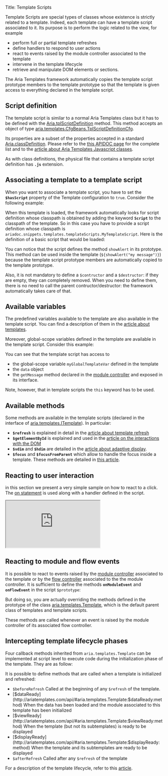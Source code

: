 Title: Template Scripts


Template Scripts are special types of classes whose existence is strictly related to a template. Indeed, each template can have a template script associated to it. Its purpose is to perform the logic related to the view, for example
* perform full or partial template refreshes
* define handlers to respond to user actions
* react to events raised by the module controller associated to the template
* intervene in the template lifecycle
* retrieve and manipulate DOM elements or sections.

The Aria Templates framework automatically copies the template script prototype members to the template prototype so that the template is given access to everything declared in the template script.

## Script definition
The template script is similar to a normal Aria Templates class but it has to be defined with the [Aria.tplScriptDefinition](http://ariatemplates.com/api/#Aria:tplScriptDefinition:method) method. This method accepts an object of type [aria.templates.CfgBeans.TplScriptDefinitionCfg](http://ariatemplates.com/api/#aria.templates.CfgBeans:TplScriptDefinitionCfg).

Its properties are a subset of the properties accepted in a standard [Aria.classDefinition](http://ariatemplates.com/api/#Aria:classDefinition:method). Please refer to the [this APIDOC page](http://ariatemplates.com/api/#aria.core.CfgBeans:ClassDefinitionCfg) for the complete list and to the [article about Aria Templates Javascript classes](javascript_classes).

As with class definitions, the physical file that contains a template script definition has **`.js`** extension.

## Associating a template to a template script

When you want to associate a template script, you have to set the **`$hasScript`** property of the Template configuration to `true`. Consider the following example:


<script src='http://snippets.ariatemplates.com/snippets/github.com/ariatemplates/documentation-code/%VERSION%/snippets/templates/templateScripts/MyTemplate.tpl?lang=at&outdent=true'></script>

When this template is loaded, the framework automatically looks for script definition whose classpath is obtained by adding the keyword **`Script`** to the classpath of the template. So in this case you have to provide a script definition whose classpath is `ariadoc.snippets.templates.templateScripts.MyTemplateScript`. Here is the definition of a basic script that would be loaded:


<script src='http://snippets.ariatemplates.com/snippets/github.com/ariatemplates/documentation-code/%VERSION%/snippets/templates/templateScripts/MyTemplateScript.js?lang=at&outdent=true'></script>


You can notice that the script defines the method `showAlert` in its prototype. This method can be used inside the template (`${showAlert("my message")}`) because the template script prototype members are automatically copied to the template prototype.

Also, it is not mandatory to define a `$contructor` and a `$destructor`: if they are empty, they can completely removed. When you need to define them, there is no need to call the parent contructor/destructor: the framework automatically takes care of that.

## Available variables

The predefined variables available to the template are also available in the template script. You can find a description of them in the [article about templates](writing_templates#predefined-variables).

Moreover, global-scope variables defined in the template are available in the template script. Consider this example:


<script src='http://snippets.ariatemplates.com/snippets/github.com/ariatemplates/documentation-code/%VERSION%/snippets/templates/templateScripts/MySecondTemplate.tpl?lang=at&outdent=true'></script>

<script src='http://snippets.ariatemplates.com/snippets/github.com/ariatemplates/documentation-code/%VERSION%/snippets/templates/templateScripts/MySecondTemplateScript.js?lang=at&outdent=true'></script>

You can see that the template script has access to
* the global-scope variable `myGlobalTemplateVar` defined in the template
* the `data` object
* the `getMessage` method declared in the [module controller](controllers) and exposed in its interface.

Note, however, that in template scripts the `this` keyword has to be used.


## Available methods

Some methods are available in the template scripts (declared in the interface of [aria.templates.ITemplate](http://ariatemplates.com/api/#aria.templates.ITemplate)). In particular:

* **`$refresh`** is explained in detail in the [article about template refresh](refresh)
* **`$getElementById`** is explained and used in the [article on the interactions with the DOM](interactions_with_the_dom)
* **`$vdim`** and **`$hdim`** are detailed in the [article about adaptive display](adaptive_display).
* **`$focus`** and **`$focusFromParent`** which allow to handle the focus inside a template. These methods are detailed in [this article](interactions_with_the_dom).

## Reacting to user interaction

in this section we present a very simple sample on how to react to a click. The [ on statement](writing_templates#on) is used along with a handler defined in the script.

<iframe class='samples' src='http://snippets.ariatemplates.com/samples/github.com/ariatemplates/documentation-code/%VERSION%/samples/templates/templateScripts/clickhandler/?skip=1' ></iframe>

## Reacting to module and flow events

It is possible to react to events raised by the [module controller](controllers) associated to the template or by the [flow controller](flow_controllers) associated to the the module controller. It is sufficient to define the methods **`onModuleEvent`** and **`onFlowEvent`** in the script `$prototype`:


<script src='http://snippets.ariatemplates.com/snippets/github.com/ariatemplates/documentation-code/%VERSION%/snippets/templates/templateScripts/MyThirdTemplateScript.js?lang=at&outdent=true'></script>

But doing so, you are actually overriding the methods defined in the prototype of the class [aria.templates.Template](http://ariatemplates.com/api/#aria.templates.Template), which is the default parent class of templates and template scripts.

These methods are called whenever an event is raised by the module controller of its associated flow controller.

## Intercepting template lifecycle phases

Four callback methods inherited from `aria.templates.Template` can be implemented at script level to execute code during the initialization phase of the template.  They are as follow:


It is possible to define methods that are called when a template is initialized and refreshed:

* `$beforeRefresh`
Called at the beginning of any `$refresh` of the template.
* [$dataReady](http://ariatemplates.com/api/#aria.templates.Template:$dataReady:method)
When the data has been loaded and the module associated to this template has been initialized
* [$viewReady](http://ariatemplates.com/api/#aria.templates.Template:$viewReady:method)
When the template (but not its subtemplates) is ready to be displayed
* [$displayReady](http://ariatemplates.com/api/#aria.templates.Template:$displayReady:method)
When the template and its subtemplates are ready to be displayed
* `$afterRefresh`
Called after any `$refresh` of the template

For a description of the template lifecycle, refer to this [article](what_are_templates).